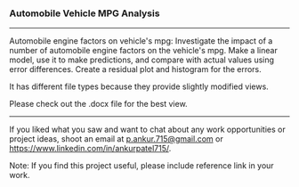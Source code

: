 ### Automobile Vehicle MPG Analysis
---
Automobile engine factors on vehicle's mpg: Investigate the impact of a number of automobile engine factors on the vehicle's mpg. Make a linear model, use it to make predictions, and compare with actual values using error differences. Create a residual plot and histogram for the errors.

It has different file types because they provide slightly modified views. 

Please check out the .docx file for the best view.

---
If you liked what you saw and want to chat about any work opportunities or project ideas, shoot an email at [p.ankur.715@gmail.com](mailto:p.ankur.715@gmail.com) or https://www.linkedin.com/in/ankurpatel715/.

Note: If you find this project useful, please include reference link in your work.
